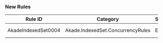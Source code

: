 ﻿### New Rules

Rule ID | Category | Severity | Notes
--------|----------|----------|-------
AkadeIndexedSet0004 | Akade.IndexedSet.ConcurrencyRules | Error | ConcurrentSetUsageAnalyzers, [Documentation](https://github.com/akade/Akade.IndexedSet/tree/main/Akade.IndexedSet.Analyzers/Readme.md#AkadeIndexedSet0004)